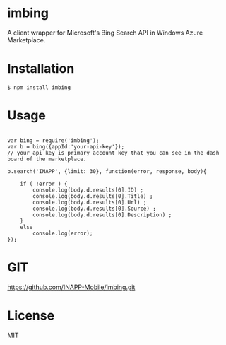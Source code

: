 # imbing

A client wrapper for Microsoft's Bing Search API in Windows Azure Marketplace.

# Installation

```
$ npm install imbing
```

# Usage
```

var bing = require('imbing');
var b = bing({appId:'your-api-key'});
// your api key is primary account key that you can see in the dash board of the marketplace. 

b.search('INAPP', {limit: 30}, function(error, response, body){

	if ( !error ) {
    	console.log(body.d.results[0].ID) ;
    	console.log(body.d.results[0].Title) ;
    	console.log(body.d.results[0].Url) ;
    	console.log(body.d.results[0].Source) ;
    	console.log(body.d.results[0].Description) ;
    }
	else
		console.log(error);
});

```

# GIT

https://github.com/INAPP-Mobile/imbing.git

# License

MIT
